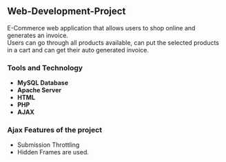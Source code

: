 ## Web-Development-Project
E-Commerce web application that allows users to shop online and generates an invoice.\
Users can go through all products available, can put the selected products in a cart and can get their auto generated invoice.
### Tools and Technology
 * **MySQL Database**
 * **Apache Server**
 * **HTML**
 * **PHP**
 * **AJAX**
 ### Ajax Features of the project
 * Submission Throttling 
 * Hidden Frames are used.

